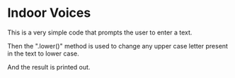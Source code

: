 # Indoor Voices

This is a very simple code that prompts the user to enter a text.

Then the ".lower()" method is used to change any upper case letter present in the text to lower case.

And the result is printed out.
